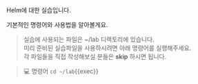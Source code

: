 Helm에 대한 실습입니다.  

기본적인 명령어와 사용법을 알아볼게요.

> 실습에 사용되는 파일은 ~/lab 디렉토리에 있습니다.  
> 미리 준비된 실습파일을 사용하시려면 아래 명령어를 실행해주세요.  
> 각 파일들을 직접 작성해보실 분들은 **skip** 하시면 됩니다.

> 💻 명령어 `cd ~/lab`{{exec}}